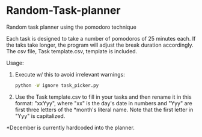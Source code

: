 # Random-Task-planner
Random task planner using the pomodoro technique

Each task is designed to take a number of pomodoros of 25 minutes each. If the taks take longer, the program will adjust the break duration accordingly.
The csv file, Task template.csv, template is included.

Usage:
1. Execute w/ this to avoid irrelevant warnings:

    ```bash
    python -W ignore task_picker.py
    ```
    
2. Use the Task template.csv to fill in your tasks and then rename it in this format: "xxYyy", where "xx" is the day's date in numbers and "Yyy" are first three
letters of the *month's literal name. Note that the first letter in "Yyy" is capitalized.

*December is currently hardcoded into the planner.
